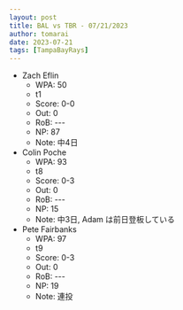 ```yaml
---
layout: post
title: BAL vs TBR - 07/21/2023
author: tomarai
date: 2023-07-21
tags: [TampaBayRays]
---
```


* Zach Eflin
	- WPA: 50
	- t1
	- Score: 0-0
	- Out: 0
	- RoB: ---
	- NP: 87
	- Note: 中4日
* Colin Poche
	- WPA: 93
	- t8
	- Score: 0-3
	- Out: 0
	- RoB: ---
	- NP: 15
	- Note: 中3日, Adam は前日登板している
* Pete Fairbanks
	- WPA: 97
	- t9
	- Score: 0-3
	- Out: 0
	- RoB: ---
	- NP: 19
	- Note: 連投


